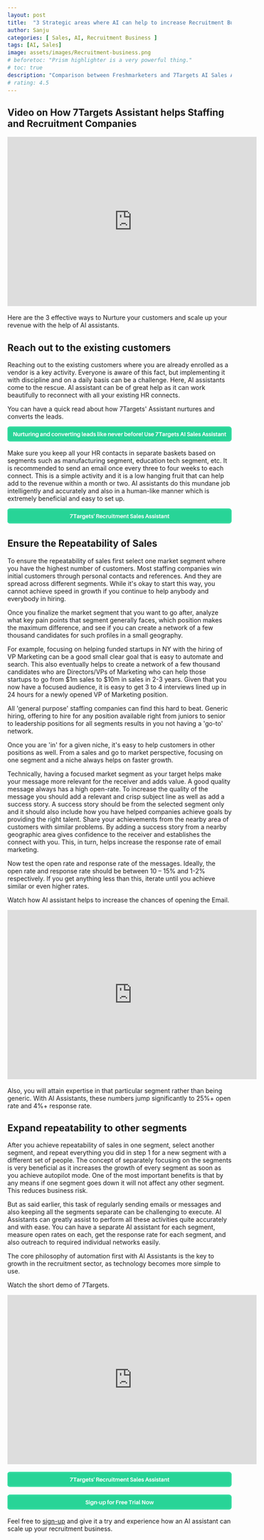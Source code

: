 ```yaml
---
layout: post
title:  "3 Strategic areas where AI can help to increase Recruitment Business Revenue"
author: Sanju
categories: [ Sales, AI, Recruitment Business ]
tags: [AI, Sales]
image: assets/images/Recruitment-business.png
# beforetoc: "Prism highlighter is a very powerful thing."
# toc: true
description: "Comparison between Freshmarketers and 7Targets AI Sales Assistant as Freshmarketers alternative. One honest comparison attempt. "
# rating: 4.5
---
```

## Video on How 7Targets Assistant helps Staffing and Recruitment Companies 
<div class="video-container">
    <iframe src="https://www.youtube.com/embed/1QiiEkkKts8" height="380" width="560" 
    allow="autoplay; encrypted-media"
    frameborder="0">
    </iframe>
</div>

Here are the 3 effective ways to Nurture your customers and scale up your revenue with the help of AI assistants.

## Reach out to the existing customers
Reaching out to the existing customers where you are already enrolled as a vendor is a key activity. Everyone is aware of this fact, but implementing it with discipline and on a daily basis can be a challenge. Here, AI assistants come to the rescue. AI assistant can be of great help as it can work beautifully to reconnect with all your existing HR connects.

You can have a quick read about how 7Targets' Assistant nurtures and converts the leads.

[![image](../assets/images/Converting-leads-using-7Targets-AI-Sales-Assistant.png)](https://blog.7targets.ai/nurturing-and-converting-leads-like-never-before-use-7targets-ai-sales-assistant/)

Make sure you keep all your HR contacts in separate baskets based on segments such as manufacturing segment, education tech segment, etc. It is recommended to send an email once every three to four weeks to each connect. This is a simple activity and it is a low hanging fruit that can help add to the revenue within a month or two. AI assistants do this mundane job intelligently and accurately and also in a human-like manner which is extremely beneficial and easy to set up. 

[![image](../assets/images/Recruitment-assistant-page.png)](https://7targets.ai/recruitment-assistant.html)

## Ensure the Repeatability of Sales
To ensure the repeatability of sales first select one market segment where you have the highest number of customers. Most staffing companies win initial customers through personal contacts and references. And they are spread across different segments. While it's okay to start this way, you cannot achieve speed in growth if you continue to help anybody and everybody in hiring. 

Once you finalize the market segment that you want to go after, analyze what key pain points that segment generally faces, which position makes the maximum difference, and see if you can create a network of a few thousand candidates for such profiles in a small geography. 

For example, focusing on helping funded startups in NY with the hiring of VP Marketing can be a good small clear goal that is easy to automate and search. This also eventually helps to create a network of a few thousand candidates who are Directors/VPs of Marketing who can help those startups to go from $1m sales to $10m in sales in 2-3 years.  Given that you now have a focused audience, it is easy to get 3 to 4 interviews lined up in 24 hours for a newly opened VP of Marketing position. 

All 'general purpose' staffing companies can find this hard to beat. Generic hiring, offering to hire for any position available right from juniors to senior to leadership positions for all segments results in you not having a 'go-to' network. 

Once you are 'in' for a given niche, it's easy to help customers in other positions as well. From a sales and go to market perspective, focusing on one segment and a niche always helps on faster growth. 

Technically, having a focused market segment as your target helps make your message more relevant for the receiver and adds value. A good quality message always has a high open-rate. To increase the quality of the message you should add a relevant and crisp subject line as well as add a success story. A success story should be from the selected segment only and it should also include how you have helped companies achieve goals by providing the right talent. Share your achievements from the nearby area of customers with similar problems. By adding a success story from a nearby geographic area gives confidence to the receiver and establishes the connect with you. This, in turn, helps increase the response rate of email marketing.
 
Now test the open rate and response rate of the messages. Ideally, the open rate and response rate should be between 10 – 15% and 1-2% respectively. If you get anything less than this, iterate until you achieve similar or even higher rates.

Watch how AI assistant helps to increase the chances of opening the Email. 

<div class="video-container">
    <iframe src="https://www.youtube.com/embed/-5YSFCvvUA4" height="380" width="560" 
    allow="autoplay; encrypted-media"
    frameborder="0">
    </iframe>
</div>

Also, you will attain expertise in that particular segment rather than being generic. With AI Assistants, these numbers jump significantly to 25%+ open rate and 4%+ response rate.

## Expand repeatability to other segments
After you achieve repeatability of sales in one segment, select another segment, and
repeat everything you did in step 1 for a new segment with a different set of people. The concept of separately focusing on the segments is very beneficial as it increases the growth of every segment as soon as you achieve autopilot mode. One of the most important benefits is that by any means if one segment goes down it will not affect any other segment. This reduces business risk. 

But as said earlier, this task of regularly sending emails or messages and also keeping all the segments separate can be challenging to execute. AI Assistants can greatly assist to perform all these activities quite accurately and with ease. You can have a separate AI assistant for each segment, measure open rates on each, get the response rate for each segment, and also outreach to required individual networks easily. 

The core philosophy of automation first with AI Assistants is the key to growth in the recruitment sector, as technology becomes more simple to use.

Watch the short demo of 7Targets.
<div class="video-container">
    <iframe src="https://www.youtube.com/embed/NDYA1LjSw9c" height="380" width="560" 
    allow="autoplay; encrypted-media"
    frameborder="0">
    </iframe>
</div>

[![image](../assets/images/Recruitment-assistant-page.png)](https://7targets.ai/recruitment-assistant.html)

[![image](../assets/images/Sign-up-for-Free-Trial.png)](https://7targets.ai/sign-up.html?utm_medium=3-strategies-recruitment&utm_source=7tsblogs)

Feel free to [sign-up](https://7targets.ai/sign-up.html?utm_medium=3-strategies-recruitment&utm_source=7tsblogs) and give it a try and experience how an AI assistant can scale up your recruitment business.
